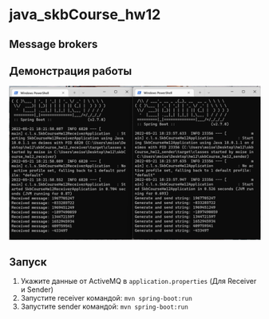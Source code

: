 # java_skbCourse_hw12
## Message brokers
## Демонстрация работы

![](work.png)

## Запуск
1. Укажите данные от ActiveMQ в `application.properties` (Для Receiver и Sender)
2. Запустите receiver командой: `mvn spring-boot:run`
3. Запустите sender командой: `mvn spring-boot:run`